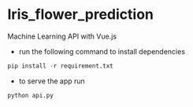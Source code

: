 # Iris_flower_prediction
Machine Learning API with Vue.js

- run the following command to install dependencies 
```python 
pip install -r requirement.txt
 ```
- to serve the app run 

```python
python api.py
```
